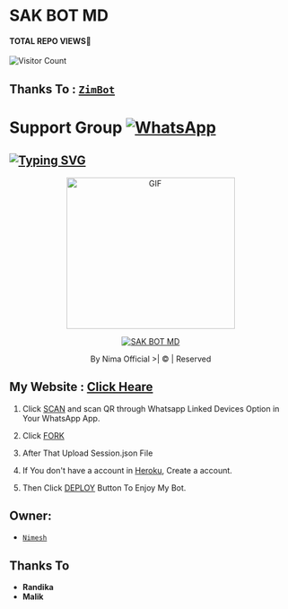 # SAK BOT MD
#### TOTAL REPO VIEWS📍
![Visitor Count](https://profile-counter.glitch.me/terror-boy/count.svg)
   
   
   

## Thanks To : [`ZimBot`](https://github.com/zim-bot/zimbot-v4)

# Support Group <a href="https://chat.whatsapp.com/C42iutcryMqFmGq0uUmt8e"><img alt="WhatsApp" src="https://img.shields.io/badge/-Whatsapp%20Group-lightgrey?style=for-the-badge&logo=whatsapp&logoColor=white"/></a>

## [![Typing SVG](https://readme-typing-svg.herokuapp.com?font=Rockstar-ExtraBold&color=F33A6A&lines=WELCOME+TO+SAK+BOT.;CREATED+BY+NIMA+OFFICIAL;BEST+MULTIDEVICE+WA+BOT;THANKS+FOR+VISITING+MY+GIT)](https://git.io/typing-svg)

 </a>

</p>

<div align="center">

  <p align="center">

<img src="https://i.ibb.co/THTK67m/Vihanga-MD.png" alt="GIF" width="300" height="270"/>

</p>

  <p align="center">

<a href="#"><img title="SAK BOT MD" src="https://img.shields.io/badge/Sak bot-md-green?colorA=%23ff0000&colorB=%23017e40&style=for-the-badge"></a>

</p>

</div>

<p align="center">By Nima Official >| © | Reserved  </br> 
 
 ## My Website : [Click Heare](https://www.helacloud.ga/p/sak-bot.html)

1. Click [SCAN](https://replit.com/@VIHANGA-YTYT/Vihanga-MD-V2-Qr?output%20only=1&lite=1#index.js) and scan QR through Whatsapp Linked Devices Option in Your WhatsApp App.

2. Click [FORK](https://github.com/vihangayt0/VihangaBot-MD-V3/fork)

2. After That Upload Session.json File

3. If You don't have a account in [Heroku](https://signup.heroku.com/), Create a account.

5. Then Click [DEPLOY](https://heroku.com/deploy) Button To Enjoy My Bot.


## Owner:
* [`Nimesh`](https://github.com/nimaofficial)

## Thanks To
* <b>Randika</b>
* <b>Malik</b>
